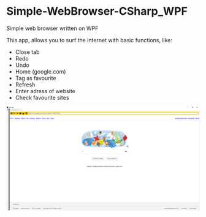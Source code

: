 # Simple-WebBrowser-CSharp_WPF
Simple web browser written on WPF

This app, allows you to surf the internet with basic functions, like:
- Close tab
- Redo
- Undo
- Home (google.com)
- Tag as favourite
- Refresh
- Enter adress of website
- Check favourite sites

![alt text](https://github.com/Sturmik/Simple-WebBrowser-CSharp_WPF/blob/master/ShowcaseImages/SimpleWebBrowser.PNG)
